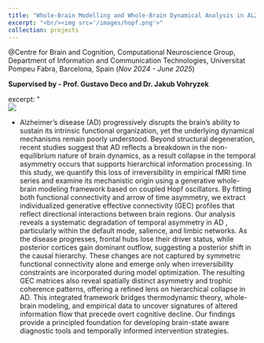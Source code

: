 ```yaml
---
title: "Whole-Brain Modelling and Whole-Brain Dynamical Analysis in ALZHEIMER’S DISEASE"
excerpt: "<br/><img src='/images/hopf.png'>"
collection: projects
---
```


@Centre for Brain and Cognition, Computational Neuroscience Group, 
Department of Information and Communication Technologies, Universitat Pompeu Fabra, Barcelona, Spain (_Nov 2024 - June 2025_)

**Supervised by - Prof. Gustavo Deco and Dr. Jakub Vohryzek**

excerpt: "<br/><img src='/images/Screenshot 2025-09-09 065948.'>

- Alzheimer’s disease (AD) progressively disrupts the brain’s ability to sustain its intrinsic functional organization, yet the underlying dynamical mechanisms remain poorly understood. Beyond structural degeneration, recent studies suggest that AD reflects a breakdown in the non-equilibrium nature of brain dynamics, as a result collapse in the temporal asymmetry occurs that supports hierarchical information processing. In this study, we quantify this loss of irreversibility in empirical fMRI time series and examine its mechanistic origin using a generative whole-brain modeling framework based on coupled Hopf oscillators. By fitting both functional connectivity and arrow of time asymmetry, we extract individualized generative effective connectivity (GEC) profiles that reflect directional interactions between brain regions. Our analysis reveals a systematic degradation of temporal asymmetry in AD , particularly within the default mode, salience, and limbic networks. As the disease progresses, frontal hubs lose their driver status, while posterior cortices gain dominant outflow, suggesting a posterior shift in the causal hierarchy. These changes are not captured by symmetric functional connectivity alone and emerge only when irreversibility constraints are incorporated during model optimization. The resulting GEC matrices also reveal spatially distinct asymmetry and trophic coherence patterns, offering a refined lens on hierarchical collapse in AD. This integrated framework bridges thermodynamic theory, whole-brain modeling, and empirical data to uncover signatures of altered information flow that precede overt cognitive decline. Our findings provide a principled foundation for developing brain-state aware diagnostic tools and temporally informed intervention strategies.

